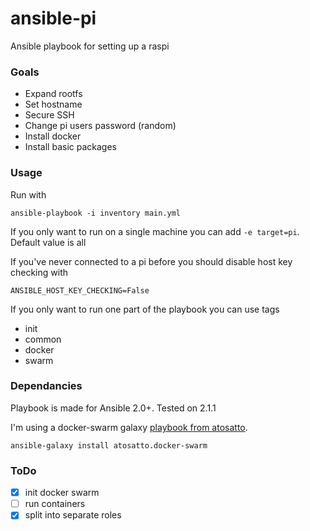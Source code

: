 ansible-pi
==========

Ansible playbook for setting up a raspi

### Goals

 * Expand rootfs
 * Set hostname
 * Secure SSH
 * Change pi users password (random)
 * Install docker
 * Install basic packages

### Usage

Run with

```
ansible-playbook -i inventory main.yml
```

If you only want to run on a single machine you can add `-e target=pi`. Default value is all

If you've never connected to a pi before you should disable host key checking with

```
ANSIBLE_HOST_KEY_CHECKING=False
```

If you only want to run one part of the playbook you can use tags

 * init
 * common
 * docker
 * swarm

### Dependancies

Playbook is made for Ansible 2.0+. Tested on 2.1.1

I'm using a docker-swarm galaxy [playbook from atosatto](https://github.com/atosatto/ansible-dockerswarm).

```
ansible-galaxy install atosatto.docker-swarm
```

### ToDo

- [x] init docker swarm
- [ ] run containers
- [x] split into separate roles
